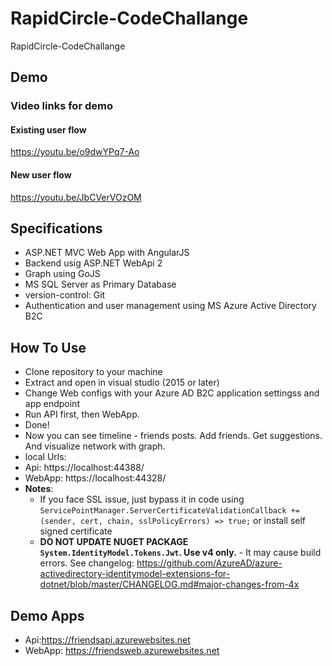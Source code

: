 # RapidCircle-CodeChallange
RapidCircle-CodeChallange

## Demo
### Video links for demo
#### Existing user flow
https://youtu.be/o9dwYPq7-Ao

#### New user flow
https://youtu.be/JbCVerVOzOM


## Specifications

* ASP.NET MVC Web App with AngularJS
* Backend usig ASP.NET WebApi 2
* Graph using GoJS
* MS SQL Server as Primary Database
* version-control: Git
* Authentication and user management using MS Azure Active Directory B2C


## How To Use
* Clone repository to your machine
* Extract and open in visual studio (2015 or later)
* Change Web configs with your Azure AD B2C application settingss and app endpoint
* Run API first, then WebApp.
* Done!
* Now you can see timeline - friends posts. Add friends. Get suggestions. And visualize network with graph.
* local Urls:
* Api: https://localhost:44388/
* WebApp: https://localhost:44328/
* __Notes__: 
  * If you face SSL issue, just bypass it in code using `ServicePointManager.ServerCertificateValidationCallback += (sender, cert, chain, sslPolicyErrors) => true;` or install self signed certificate
  * __DO  NOT  UPDATE  NUGET  PACKAGE  `System.IdentityModel.Tokens.Jwt`. Use v4 only.__ - It may cause build errors. See changelog: https://github.com/AzureAD/azure-activedirectory-identitymodel-extensions-for-dotnet/blob/master/CHANGELOG.md#major-changes-from-4x


## Demo Apps
* Api:https://friendsapi.azurewebsites.net
* WebApp: https://friendsweb.azurewebsites.net
